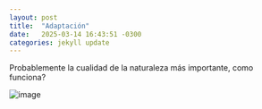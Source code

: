 ```yaml
---
layout: post
title:  "Adaptación"
date:   2025-03-14 16:43:51 -0300
categories: jekyll update
---
```


Probablemente la cualidad de la naturaleza más importante, como funciona?

![image](https://fbi.cults3d.com/uploaders/15297486/illustration-file/139b013f-dfdb-4687-9d74-561db4cb6518/f3eff74e-2a02-4796-836b-af757d05c12a.png)